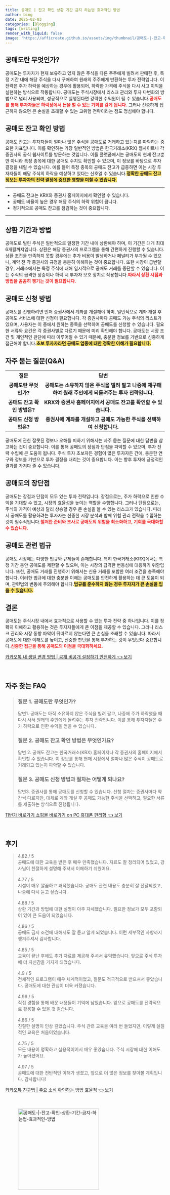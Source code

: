 ```yaml
---
title: 공매도 | 잔고 확인 상환 기간 금지 하는법 효과적인 방법
author: bing
date: 2025-02-03
categories: [Blogging]
tags: [writing]
render_with_liquid: false
image: 'https://afficreate.github.io/assets/img/thumbnail/공매도-|-잔고-확인-상환-기간-금지-하는법-효과적인-방법.webp'
---
```



<h2 id='공매도란 무엇인가'>공매도란 무엇인가?</h2>

<p>공매도는 투자자가 현재 보유하고 있지 않은 주식을 다른 주주에게 빌려서 판매한 후, 특정 기간 내에 해당 주식을 다시 구매하여 원래의 주주에게 반환하는 투자 전략입니다. 이 전략은 주가 하락을 예상하는 경우에 활용되어, 하락한 가격에 주식을 다시 사고 이익을 실현하는 방식으로 작동합니다. 공매도는 주식시장에서 리스크 관리와 투자 다변화의 방법으로 널리 사용되며, 성공적으로 실행된다면 강력한 수익원이 될 수 있습니다.<b><span style="color: #ee2323;">공매도를 통해 투자자들은 하락장에서 돈을 벌 수 있는 기회를 갖게 됩니다.</span></b> 그러나 신중하게 접근하지 않으면 큰 손실을 초래할 수 있는 고위험 전략이라는 점도 명심해야 합니다.</p>

<h2 id='공매도 잔고 확인 방법'>공매도 잔고 확인 방법</h2>

<p>공매도 잔고는 투자자들이 얼마나 많은 주식을 공매도로 거래하고 있는지를 파악하는 중요한 지표입니다. 이를 확인하는 가장 일반적인 방법은 한국거래소(KRX) 웹사이트나 각 증권사의 공식 웹사이트를 방문하는 것입니다. 이들 플랫폼에서는 공매도의 현재 잔고뿐만 아니라 특정 종목에 대한 공매도 수치도 확인할 수 있으며, 이 정보를 바탕으로 투자 결정을 내릴 수 있습니다. 예를 들어 특정 종목의 공매도 잔고가 급증하면 이는 시장 투자자들이 해당 주식의 하락을 예상하고 있다는 신호일 수 있습니다.<b><span style="background-color: #ffe066;">정확한 공매도 잔고 정보는 투자자의 전략 결정에 중요한 영향을 미칠 수 있습니다.</span></b></p>

<hr />

<ul>
    <li>공매도 잔고는 KRX와 증권사 홈페이지에서 확인할 수 있습니다.</li>
    <li>공매도 비율이 높은 경우 해당 주식의 하락 위험이 큽니다.</li>
    <li>정기적으로 공매도 잔고를 점검하는 것이 중요합니다.</li>
</ul>

<hr />

<h2 id='상환 기간과 방법'>상환 기간과 방법</h2>

<p>공매도로 빌린 주식은 일반적으로 일정한 기간 내에 상환해야 하며, 이 기간은 대개 최대 6개월까지입니다. 상환은 해당 증권사의 프로그램을 통해 간편하게 진행할 수 있습니다. 상환 조건을 만족하지 못할 경우에는 추가 비용이 발생하거나 페널티가 부과될 수 있으니, 계약 전 각 증권사의 규정을 충분히 이해하는 것이 중요합니다. 또한 시장이 급변할 경우, 거래소에서는 특정 주식에 대해 일시적으로 공매도 거래를 중단할 수 있습니다. 이는 주식의 급격한 상승이나 하락 시 투자자 보호 장치로 작용합니다.<b><span style="color: #ee2323;">따라서 상환 시점과 방법을 꼼꼼히 챙기는 것이 필요합니다.</span></b></p>

<h2 id='공매도 신청 방법'>공매도 신청 방법</h2>

<p>공매도를 진행하려면 먼저 증권사에서 계좌를 개설해야 하며, 일반적으로 계좌 개설 후 공매도 서비스에 대한 신청이 필요합니다. 각 증권사마다 공매도 가능 주식의 리스트가 있으며, 사용자는 이 중에서 원하는 종목을 선택하여 공매도를 신청할 수 있습니다. 필요한 서류와 요건은 각 증권사별로 다르기 때문에 미리 확인해야 합니다. 공매도는 시장 조건 및 개인적인 판단에 따라 이루어질 수 있기 때문에, 충분한 정보를 기반으로 신중하게 접근해야 합니다.<b><span style="background-color: #ffe066;">초보 투자자라면 공매도 업종에 대한 정확한 이해가 필요합니다.</span></b></p>

<h2 id='자주 묻는 질문(Q&A)'>자주 묻는 질문(Q&A)</h2>

<table>
    <tr>
        <td style="text-align: center; height: 17px;"><b>질문</b></td>
        <td style="text-align: center; height: 17px;"><b>답변</b></td>
    </tr>
    <tr>
        <td style="text-align: center; height: 17px;"><b>공매도란 무엇인가?</b></td>
        <td style="text-align: center; height: 17px;"><b>공매도는 소유하지 않은 주식을 빌려 팔고 나중에 재구매하여 원래 주인에게 되돌려주는 투자 전략입니다.</b></td>
    </tr>
    <tr>
        <td style="text-align: center; height: 17px;"><b>공매도 잔고 확인 방법은?</b></td>
        <td style="text-align: center; height: 17px;"><b>KRX와 증권사 홈페이지에서 공매도 잔고를 확인할 수 있습니다.</b></td>
    </tr>
    <tr>
        <td style="text-align: center; height: 17px;"><b>공매도 신청 방법은?</b></td>
        <td style="text-align: center; height: 17px;"><b>증권사에 계좌를 개설하고 공매도 가능한 주식을 선택하여 신청합니다.</b></td>
    </tr>
</table>

<p>공매도에 관한 잘못된 정보나 오해를 피하기 위해서는 자주 묻는 질문에 대한 답변을 참고하는 것이 중요합니다. 이를 통해 공매도의 장점과 단점을 파악할 수 있으며, 투자 전략 수립에 큰 도움이 됩니다. 주식 투자 초보자든 경험이 많은 투자자든 간에, 충분한 연구와 정보를 기반으로 투자 결정을 내리는 것이 중요합니다. 이는 향후 투자에 긍정적인 결과를 가져다 줄 수 있습니다.</p>

<h2 id='공매도의 장단점'>공매도의 장단점</h2>

<p>공매도는 장점과 단점이 모두 있는 투자 전략입니다. 장점으로는, 주가 하락으로 인한 수익을 기대할 수 있고, 시장의 효율성을 높이는 역할을 수행합니다. 그러나 단점으로는, 주식의 가격이 예상과 달리 상승할 경우 큰 손실을 볼 수 있는 리스크가 있습니다. 따라서 공매도를 활용하려는 투자자는 신중한 시장 분석과 함께 위험 관리 전략을 수립하는 것이 필수적입니다.<b><span style="color: #ee2323;">철저한 준비와 조사로 공매도의 위험을 최소화하고, 기회를 극대화할 수 있습니다.</span></b></p>

<h2 id='공매도 관련 법규'>공매도 관련 법규</h2>

<p>공매도 시장에는 다양한 법규와 규제들이 존재합니다. 특히 한국거래소(KRX)에서는 특정 기간 동안 공매도를 제한할 수 있으며, 이는 시장의 급격한 변동성에 대응하기 위함입니다. 또한, 공매도 거래를 진행하기 위해서는 신용 거래를 포함한 여러 조건을 충족해야 합니다. 이러한 법규에 대한 충분한 이해는 공매도를 안전하게 활용하는 데 큰 도움이 되며, 관련법의 변동에 주의해야 합니다.<b><span style="background-color: #ffe066;">법규를 준수하지 않는 경우 투자자가 큰 손실을 입을 수 있습니다.</span></b></p>

<h2 id='결론'>결론</h2>

<p>공매도는 주식시장 내에서 효과적으로 사용할 수 있는 투자 전략 중 하나입니다. 이를 정확히 이해하고 활용하는 것은 투자자들에게 큰 이점을 제공할 수 있습니다. 그러나 리스크 관리와 시장 동향 파악이 뒤따르지 않는다면 큰 손실을 초래할 수 있습니다. 따라서 공매도에 대한 이해도를 높이고, 신중한 판단을 통해 투자하는 것이 무엇보다 중요합니다.<b><span style="color: #ee2323;">신중한 접근을 통해 공매도의 이점을 극대화하세요.</span></b></p>


<p><a class="click-button" title="카카오톡 내 생일 변경 방법 | 공개 비공개 설정하기 안전하게" href="https://afficreate.github.io/posts/%EC%B9%B4%EC%B9%B4%EC%98%A4%ED%86%A1-%EB%82%B4-%EC%83%9D%EC%9D%BC-%EB%B3%80%EA%B2%BD-%EB%B0%A9%EB%B2%95-%EA%B3%B5%EA%B0%9C-%EB%B9%84%EA%B3%B5%EA%B0%9C-%EC%84%A4%EC%A0%95%ED%95%98%EA%B8%B0-%EC%95%88%EC%A0%84%ED%95%98%EA%B2%8C/" rel="dofollow">카카오톡 내 생일 변경 방법 | 공개 비공개 설정하기 안전하게 👈 보기</a></p><br>
<h2 id='자주_찾는_FAQ'>자주 찾는 FAQ</h2>
<div itemscope="" itemtype="https://schema.org/FAQPage"> 
<blockquote> 
<div itemscope="" itemprop="mainEntity" itemtype="https://schema.org/Question"> 
<h3 itemprop="name">질문 1. 공매도란 무엇인가?</h3> 
<div itemscope="" itemprop="acceptedAnswer" itemtype="https://schema.org/Answer"> 
<span itemprop="text"> 
<p>답변1. 공매도는 아직 소유하지 않은 주식을 빌려 팔고, 나중에 주가 하락했을 때 다시 사서 원래의 주인에게 돌려주는 투자 전략입니다. 이를 통해 투자자들은 주가 하락으로 인한 수익을 얻을 수 있습니다.</p> 
</span> 
</div> 
</div> 
<div itemscope="" itemprop="mainEntity" itemtype="https://schema.org/Question"> 
<h3 itemprop="name">질문 2. 공매도 잔고 확인 방법은 무엇인가요?</h3> 
<div itemscope="" itemprop="acceptedAnswer" itemtype="https://schema.org/Answer"> 
<span itemprop="text"> 
<p>답변 2. 공매도 잔고는 한국거래소(KRX) 홈페이지나 각 증권사의 홈페이지에서 확인할 수 있습니다. 이 정보를 통해 현재 시장에서 얼마나 많은 주식이 공매도로 거래되고 있는지 파악할 수 있습니다.</p> 
</span> 
</div> 
</div> 
<div itemscope="" itemprop="mainEntity" itemtype="https://schema.org/Question"> 
<h3 itemprop="name">질문 3. 공매도 신청 방법과 절차는 어떻게 되나요?</h3> 
<div itemscope="" itemprop="acceptedAnswer" itemtype="https://schema.org/Answer"> 
<span itemprop="text"> 
<p>답변3. 증권사를 통해 공매도를 신청할 수 있습니다. 신청 절차는 증권사마다 약간씩 다르지만, 대체로 계좌 개설 후 공매도 가능한 주식을 선택하고, 필요한 서류를 제출하는 방식으로 진행됩니다.</p> 
</span> 
</div> 
</div> 
</blockquote> 
</div>
<p><a class="click-button" title="11번가 바로가기 쇼핑몰 바로가기 on PC 휴대폰 편리함" href="https://afficreate.github.io/posts/11%EB%B2%88%EA%B0%80-%EB%B0%94%EB%A1%9C%EA%B0%80%EA%B8%B0-%EC%87%BC%ED%95%91%EB%AA%B0-%EB%B0%94%EB%A1%9C%EA%B0%80%EA%B8%B0-on-PC-%ED%9C%B4%EB%8C%80%ED%8F%B0-%ED%8E%B8%EB%A6%AC%ED%95%A8/" rel="dofollow">11번가 바로가기 쇼핑몰 바로가기 on PC 휴대폰 편리함 👈 보기</a></p><br>
<h2 id='후기'>후기</h2>
<div itemscope itemtype="https://schema.org/Product">
  <blockquote>
  <div itemprop="review" itemscope itemtype="https://schema.org/Review">
      <div itemprop="reviewRating" itemscope itemtype="https://schema.org/Rating"> <span itemprop="ratingValue">4.82</span> / <span itemprop="bestRating">5</span> </div>
      <span itemprop="reviewBody">공매도에 대한 교육을 받은 후 매우 만족했습니다. 자료도 잘 정리되어 있었고, 강사님이 친절하게 설명해 주셔서 이해하기 쉬웠어요.</span>
  </div>
  <br>
  <div itemprop="review" itemscope itemtype="https://schema.org/Review">
      <div itemprop="reviewRating" itemscope itemtype="https://schema.org/Rating"> <span itemprop="ratingValue">4.77</span> / <span itemprop="bestRating">5</span> </div>
      <span itemprop="reviewBody">시설이 매우 깔끔하고 쾌적했습니다. 공매도 관련 내용도 충분히 잘 전달되었고, 나중에 다시 듣고 싶습니다.</span>
  </div>
  <br>
  <div itemprop="review" itemscope itemtype="https://schema.org/Review">
      <div itemprop="reviewRating" itemscope itemtype="https://schema.org/Rating"> <span itemprop="ratingValue">4.88</span> / <span itemprop="bestRating">5</span> </div>
      <span itemprop="reviewBody">상환 기간과 방법에 대한 설명이 아주 자세했습니다. 필요한 정보가 모두 포함되어 있어 큰 도움이 되었습니다.</span>
  </div>
  <br>
  <div itemprop="review" itemscope itemtype="https://schema.org/Review">
      <div itemprop="reviewRating" itemscope itemtype="https://schema.org/Rating"> <span itemprop="ratingValue">4.86</span> / <span itemprop="bestRating">5</span> </div>
      <span itemprop="reviewBody">공매도 금지 조건에 대해서도 잘 듣고 알게 되었습니다. 이런 세부적인 사항까지 챙겨주셔서 감사합니다.</span>
  </div>
  <br>
  <div itemprop="review" itemscope itemtype="https://schema.org/Review">
      <div itemprop="reviewRating" itemscope itemtype="https://schema.org/Rating"> <span itemprop="ratingValue">4.85</span> / <span itemprop="bestRating">5</span> </div>
      <span itemprop="reviewBody">교육이 끝난 후에도 추가 자료를 제공해 주셔서 유익했습니다. 앞으로 주식 투자에 더 자신감을 가지게 되었습니다.</span>
  </div>
  <br>
  <div itemprop="review" itemscope itemtype="https://schema.org/Review">
      <div itemprop="reviewRating" itemscope itemtype="https://schema.org/Rating"> <span itemprop="ratingValue">4.9</span> / <span itemprop="bestRating">5</span> </div>
      <span itemprop="reviewBody">전체적인 프로그램이 매우 체계적이었고, 질문도 적극적으로 받으셔서 좋았습니다. 공매도에 대한 관심이 더욱 커졌습니다.</span>
  </div>
  <br>
  <div itemprop="review" itemscope itemtype="https://schema.org/Review">
      <div itemprop="reviewRating" itemscope itemtype="https://schema.org/Rating"> <span itemprop="ratingValue">4.96</span> / <span itemprop="bestRating">5</span> </div>
      <span itemprop="reviewBody">직접 경험을 통해 배운 내용들이 기억에 남았습니다. 앞으로 공매도를 전략적으로 활용할 수 있을 것 같습니다.</span>
  </div>
  <br>
  <div itemprop="review" itemscope itemtype="https://schema.org/Review">
      <div itemprop="reviewRating" itemscope itemtype="https://schema.org/Rating"> <span itemprop="ratingValue">4.86</span> / <span itemprop="bestRating">5</span> </div>
      <span itemprop="reviewBody">친절한 설명이 인상 깊었습니다. 주식 관련 교육을 여러 번 들었지만, 이렇게 실질적인 교육은 처음이었습니다.</span>
  </div>
  <br>
  <div itemprop="review" itemscope itemtype="https://schema.org/Review">
      <div itemprop="reviewRating" itemscope itemtype="https://schema.org/Rating"> <span itemprop="ratingValue">4.75</span> / <span itemprop="bestRating">5</span> </div>
      <span itemprop="reviewBody">모든 내용이 명확하고 실용적이어서 매우 좋았습니다. 주식 시장에 대한 이해도가 높아졌어요.</span>
  </div>
  <br>
  <div itemprop="review" itemscope itemtype="https://schema.org/Review">
      <div itemprop="reviewRating" itemscope itemtype="https://schema.org/Rating"> <span itemprop="ratingValue">4.97</span> / <span itemprop="bestRating">5</span> </div>
      <span itemprop="reviewBody">공매도에 대한 전반적인 이해가 생겼고, 앞으로 더 많은 정보를 찾아볼 계획입니다. 감사합니다!</span>
  </div>
  </blockquote>
</div>
<p><a class="click-button" title="카카오톡 친구탭 | 주요 소식 확인하는 방법 효율적" href="https://afficreate.github.io/posts/%EC%B9%B4%EC%B9%B4%EC%98%A4%ED%86%A1-%EC%B9%9C%EA%B5%AC%ED%83%AD-%EC%A3%BC%EC%9A%94-%EC%86%8C%EC%8B%9D-%ED%99%95%EC%9D%B8%ED%95%98%EB%8A%94-%EB%B0%A9%EB%B2%95-%ED%9A%A8%EC%9C%A8%EC%A0%81/" rel="dofollow">카카오톡 친구탭 | 주요 소식 확인하는 방법 효율적 👈 보기</a></p><br>
<figure class="image"><img src="https://afficreate.github.io/assets/img/thumbnail/공매도-|-잔고-확인-상환-기간-금지-하는법-효과적인-방법.webp" alt="공매도-|-잔고-확인-상환-기간-금지-하는법-효과적인-방법" width="256" height="256"></figure>